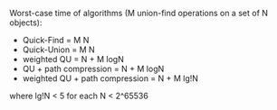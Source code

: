 
Worst-case time of algorithms (M union-find operations on a set of N objects):
- Quick-Find = M N
- Quick-Union = M N
- weighted QU = N + M logN
- QU + path compression = N + M logN
- weighted QU + path compression = N + M lg!N

where lg!N < 5 for each N < 2^65536

